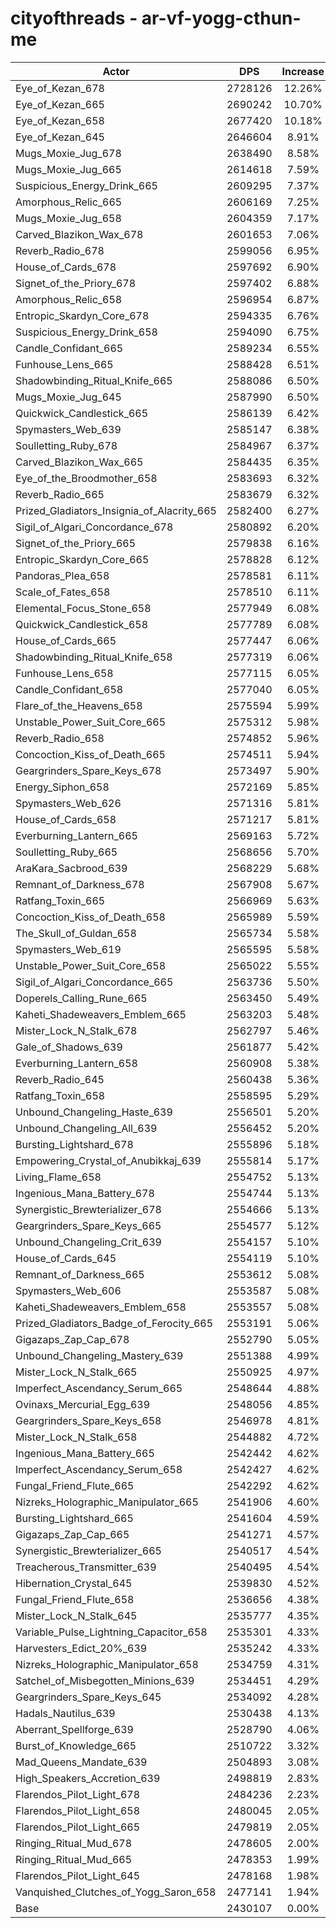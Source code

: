 # cityofthreads - ar-vf-yogg-cthun-me
| Actor | DPS | Increase |
|---|:---:|:---:|
|Eye_of_Kezan_678|2728126|12.26%|
|Eye_of_Kezan_665|2690242|10.70%|
|Eye_of_Kezan_658|2677420|10.18%|
|Eye_of_Kezan_645|2646604|8.91%|
|Mugs_Moxie_Jug_678|2638490|8.58%|
|Mugs_Moxie_Jug_665|2614618|7.59%|
|Suspicious_Energy_Drink_665|2609295|7.37%|
|Amorphous_Relic_665|2606169|7.25%|
|Mugs_Moxie_Jug_658|2604359|7.17%|
|Carved_Blazikon_Wax_678|2601653|7.06%|
|Reverb_Radio_678|2599056|6.95%|
|House_of_Cards_678|2597692|6.90%|
|Signet_of_the_Priory_678|2597402|6.88%|
|Amorphous_Relic_658|2596954|6.87%|
|Entropic_Skardyn_Core_678|2594335|6.76%|
|Suspicious_Energy_Drink_658|2594090|6.75%|
|Candle_Confidant_665|2589234|6.55%|
|Funhouse_Lens_665|2588428|6.51%|
|Shadowbinding_Ritual_Knife_665|2588086|6.50%|
|Mugs_Moxie_Jug_645|2587990|6.50%|
|Quickwick_Candlestick_665|2586139|6.42%|
|Spymasters_Web_639|2585147|6.38%|
|Soulletting_Ruby_678|2584967|6.37%|
|Carved_Blazikon_Wax_665|2584435|6.35%|
|Eye_of_the_Broodmother_658|2583693|6.32%|
|Reverb_Radio_665|2583679|6.32%|
|Prized_Gladiators_Insignia_of_Alacrity_665|2582400|6.27%|
|Sigil_of_Algari_Concordance_678|2580892|6.20%|
|Signet_of_the_Priory_665|2579838|6.16%|
|Entropic_Skardyn_Core_665|2578828|6.12%|
|Pandoras_Plea_658|2578581|6.11%|
|Scale_of_Fates_658|2578510|6.11%|
|Elemental_Focus_Stone_658|2577949|6.08%|
|Quickwick_Candlestick_658|2577789|6.08%|
|House_of_Cards_665|2577447|6.06%|
|Shadowbinding_Ritual_Knife_658|2577319|6.06%|
|Funhouse_Lens_658|2577115|6.05%|
|Candle_Confidant_658|2577040|6.05%|
|Flare_of_the_Heavens_658|2575594|5.99%|
|Unstable_Power_Suit_Core_665|2575312|5.98%|
|Reverb_Radio_658|2574852|5.96%|
|Concoction_Kiss_of_Death_665|2574511|5.94%|
|Geargrinders_Spare_Keys_678|2573497|5.90%|
|Energy_Siphon_658|2572169|5.85%|
|Spymasters_Web_626|2571316|5.81%|
|House_of_Cards_658|2571217|5.81%|
|Everburning_Lantern_665|2569163|5.72%|
|Soulletting_Ruby_665|2568656|5.70%|
|AraKara_Sacbrood_639|2568229|5.68%|
|Remnant_of_Darkness_678|2567908|5.67%|
|Ratfang_Toxin_665|2566969|5.63%|
|Concoction_Kiss_of_Death_658|2565989|5.59%|
|The_Skull_of_Guldan_658|2565734|5.58%|
|Spymasters_Web_619|2565595|5.58%|
|Unstable_Power_Suit_Core_658|2565022|5.55%|
|Sigil_of_Algari_Concordance_665|2563736|5.50%|
|Doperels_Calling_Rune_665|2563450|5.49%|
|Kaheti_Shadeweavers_Emblem_665|2563203|5.48%|
|Mister_Lock_N_Stalk_678|2562797|5.46%|
|Gale_of_Shadows_639|2561877|5.42%|
|Everburning_Lantern_658|2560908|5.38%|
|Reverb_Radio_645|2560438|5.36%|
|Ratfang_Toxin_658|2558595|5.29%|
|Unbound_Changeling_Haste_639|2556501|5.20%|
|Unbound_Changeling_All_639|2556452|5.20%|
|Bursting_Lightshard_678|2555896|5.18%|
|Empowering_Crystal_of_Anubikkaj_639|2555814|5.17%|
|Living_Flame_658|2554752|5.13%|
|Ingenious_Mana_Battery_678|2554744|5.13%|
|Synergistic_Brewterializer_678|2554666|5.13%|
|Geargrinders_Spare_Keys_665|2554577|5.12%|
|Unbound_Changeling_Crit_639|2554157|5.10%|
|House_of_Cards_645|2554119|5.10%|
|Remnant_of_Darkness_665|2553612|5.08%|
|Spymasters_Web_606|2553587|5.08%|
|Kaheti_Shadeweavers_Emblem_658|2553557|5.08%|
|Prized_Gladiators_Badge_of_Ferocity_665|2553191|5.06%|
|Gigazaps_Zap_Cap_678|2552790|5.05%|
|Unbound_Changeling_Mastery_639|2551388|4.99%|
|Mister_Lock_N_Stalk_665|2550925|4.97%|
|Imperfect_Ascendancy_Serum_665|2548644|4.88%|
|Ovinaxs_Mercurial_Egg_639|2548056|4.85%|
|Geargrinders_Spare_Keys_658|2546978|4.81%|
|Mister_Lock_N_Stalk_658|2544882|4.72%|
|Ingenious_Mana_Battery_665|2542442|4.62%|
|Imperfect_Ascendancy_Serum_658|2542427|4.62%|
|Fungal_Friend_Flute_665|2542292|4.62%|
|Nizreks_Holographic_Manipulator_665|2541906|4.60%|
|Bursting_Lightshard_665|2541604|4.59%|
|Gigazaps_Zap_Cap_665|2541271|4.57%|
|Synergistic_Brewterializer_665|2540517|4.54%|
|Treacherous_Transmitter_639|2540495|4.54%|
|Hibernation_Crystal_645|2539830|4.52%|
|Fungal_Friend_Flute_658|2536656|4.38%|
|Mister_Lock_N_Stalk_645|2535777|4.35%|
|Variable_Pulse_Lightning_Capacitor_658|2535301|4.33%|
|Harvesters_Edict_20%_639|2535242|4.33%|
|Nizreks_Holographic_Manipulator_658|2534759|4.31%|
|Satchel_of_Misbegotten_Minions_639|2534451|4.29%|
|Geargrinders_Spare_Keys_645|2534092|4.28%|
|Hadals_Nautilus_639|2530438|4.13%|
|Aberrant_Spellforge_639|2528790|4.06%|
|Burst_of_Knowledge_665|2510722|3.32%|
|Mad_Queens_Mandate_639|2504893|3.08%|
|High_Speakers_Accretion_639|2498819|2.83%|
|Flarendos_Pilot_Light_678|2484236|2.23%|
|Flarendos_Pilot_Light_658|2480045|2.05%|
|Flarendos_Pilot_Light_665|2479819|2.05%|
|Ringing_Ritual_Mud_678|2478605|2.00%|
|Ringing_Ritual_Mud_665|2478353|1.99%|
|Flarendos_Pilot_Light_645|2478168|1.98%|
|Vanquished_Clutches_of_Yogg_Saron_658|2477141|1.94%|
|Base|2430107|0.00%|
